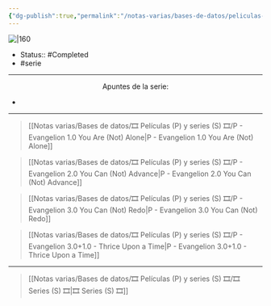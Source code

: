 ```yaml
---
{"dg-publish":true,"permalink":"/notas-varias/bases-de-datos/peliculas-p-y-series-s/s-neon-genesis-evangelion/"}
---
```



![|160](https://m.media-amazon.com/images/M/MV5BODZkZjUxNmEtMGEyOS00ZDY5LTkxZDMtZTJkZDBiZTkyOWRkXkEyXkFqcGdeQXVyNjAwNDUxODI@._V1_SX300.jpg)

- Status:: #Completed 
- #serie 

---

<center>Apuntes de la serie:</center>

- 

---

> [[Notas varias/Bases de datos/🎞️ Películas (P) y series (S) 🎞️/P - Evangelion 1.0 You Are (Not) Alone\|P - Evangelion 1.0 You Are (Not) Alone]]

> [[Notas varias/Bases de datos/🎞️ Películas (P) y series (S) 🎞️/P - Evangelion 2.0 You Can (Not) Advance\|P - Evangelion 2.0 You Can (Not) Advance]]

> [[Notas varias/Bases de datos/🎞️ Películas (P) y series (S) 🎞️/P - Evangelion 3.0 You Can (Not) Redo\|P - Evangelion 3.0 You Can (Not) Redo]]

> [[Notas varias/Bases de datos/🎞️ Películas (P) y series (S) 🎞️/P - Evangelion 3.0+1.0 - Thrice Upon a Time\|P - Evangelion 3.0+1.0 - Thrice Upon a Time]]

---

> [[Notas varias/Bases de datos/🎞️ Películas (P) y series (S) 🎞️/🎞️ Series (S) 🎞️\|🎞️ Series (S) 🎞️]]